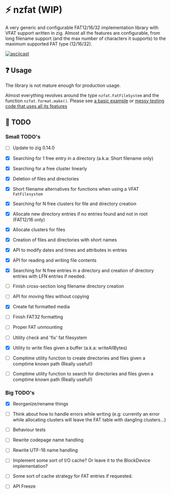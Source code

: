 # ⚡ nzfat (WIP)
A very generic and configurable FAT12/16/32 implementation library with VFAT support written in zig.
Almost all the features are configurable, from long filename support (and the max number of characters it supports) to the maximum supported FAT type (12/16/32).

[![asciicast](https://asciinema.org/a/Zf1LmR1KpfLKj7KxOFWCuUIPE.svg)](https://asciinema.org/a/Zf1LmR1KpfLKj7KxOFWCuUIPE)

  
## ❓ Usage
The library is not mature enough for production usage.
  
Almost everything revolves around the type `nzfat.FatFileSystem` and the function `nzfat.format.make()`.
Please see [a basic example](examples/basic.zig) or [messy testing code that uses all its features](src/testing_main.zig)

## 📝 TODO

### Small TODO's
- [ ] Update to zig 0.14.0

- [x] Searching for 1 free entry in a directory (a.k.a: Short filename only)
- [x] Searching for a free cluster linearly
- [x] Deletion of files and directories
- [x] Short filename alternatives for functions when using a VFAT `FatFilesystem`
- [x] Searching for N free clusters for file and directory creation
- [x] Allocate new directory entries if no entries found and not in root (FAT12/16 only)
- [x] Allocate clusters for files
- [x] Creation of files and directories with short names
- [x] API to modify dates and times and attributes in entries
- [x] API for reading and writing file contents
- [x] Searching for N free entries in a directory and creation of directory entries with LFN entries if needed.
- [ ] Finish cross-section long filename directory creation
- [ ] API for moving files without copying
- [x] Create fat formatted media
- [ ] Finish FAT32 formatting
- [ ] Proper FAT unmounting
- [ ] Utility check and 'fix' fat filesystem
- [x] Utility to write files given a buffer (a.k.a: writeAllBytes)
- [ ] Comptime utility function to create directories and files given a comptime known path (Really useful!)
- [ ] Comptime utility function to search for directories and files given a comptime known path (Really useful!)

### Big TODO's
- [x] Reorganize/rename things
- [ ] Think about how to handle errors while writing (e.g: currently an error while allocating clusters will leave the FAT table with dangling clusters...)
- [ ] Behaviour tests
- [ ] Rewrite codepage name handling
- [ ] Rewrite UTF-16 name handling

- [ ] Implement some sort of I/O cache? Or leave it to the BlockDevice implementation?
- [ ] Some sort of cache strategy for FAT entries if requested.
- [ ] API Freeze
